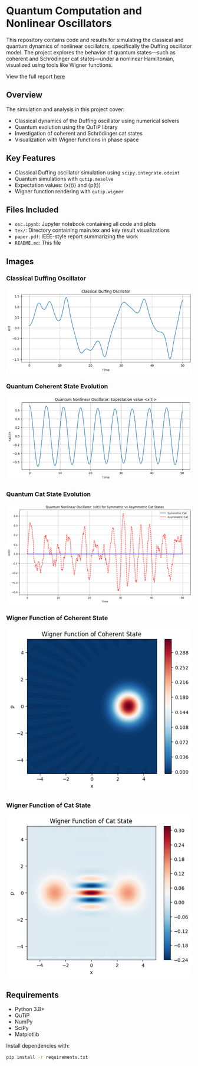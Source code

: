 # Quantum Computation and Nonlinear Oscillators

This repository contains code and results for simulating the classical and quantum dynamics of nonlinear oscillators, specifically the Duffing oscillator model. The project explores the behavior of quantum states—such as coherent and Schrödinger cat states—under a nonlinear Hamiltonian, visualized using tools like Wigner functions.

View the full report [here](https://github.com/NilayShenai/Quantum-Computation-and-Nonlinear-Oscillators/blob/main/paper.pdf)

## Overview

The simulation and analysis in this project cover:

- Classical dynamics of the Duffing oscillator using numerical solvers
- Quantum evolution using the QuTiP library
- Investigation of coherent and Schrödinger cat states
- Visualization with Wigner functions in phase space

## Key Features

- Classical Duffing oscillator simulation using `scipy.integrate.odeint`
- Quantum simulations with `qutip.mesolve`
- Expectation values: ⟨x(t)⟩ and ⟨p(t)⟩
- Wigner function rendering with `qutip.wigner`

## Files Included

- `osc.ipynb`: Jupyter notebook containing all code and plots
- `tex/`: Directory containing main.tex and key result visualizations
- `paper.pdf`: IEEE-style report summarizing the work
- `README.md`: This file

## Images

### Classical Duffing Oscillator

![Duffing Oscillator](tex/duffing.png)

### Quantum Coherent State Evolution

![Coherent State](tex/coh.png)

### Quantum Cat State Evolution

![Cat State](tex/3.png)

### Wigner Function of Coherent State

![Wigner Coherent](tex/4.png)

### Wigner Function of Cat State

![Wigner Cat](tex/5.png)

## Requirements

- Python 3.8+
- QuTiP
- NumPy
- SciPy
- Matplotlib

Install dependencies with:

```bash
pip install -r requirements.txt
```


